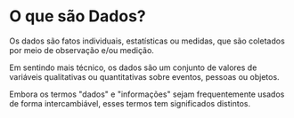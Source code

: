 # O que são Dados?

Os dados são fatos individuais, estatísticas ou medidas,
que são coletados por meio de observação e/ou medição.

Em sentindo mais técnico, os dados são um conjunto de 
valores de variáveis qualitativas ou quantitativas sobre 
eventos, pessoas ou objetos.

Embora os termos "dados" e "informações" sejam frequentemente 
usados de forma intercambiável, esses termos tem significados distintos.

